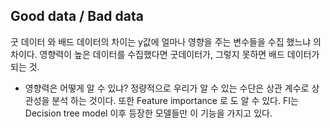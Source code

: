 
## Good data / Bad data

굿 데이터 와 배드 데이터의 차이는 y값에 얼마나 영향을 주는 변수들을 수집 했느냐 의 차이다.
영향력이 높은 데이터를 수집했다면 굿데이터가, 그렇지 못하면 배드 데이터가 되는 것.

- 영향력은 어떻게 알 수 있냐?
	정량적으로 우리가 알 수 있는 수단은 상관 계수로 상관성을 분석 하는 것이다.
	또한 Feature importance 로 도 알 수 있다. FI는 Decision tree model 이후 등장한 모델들만 이 기능을 가지고 있다.




